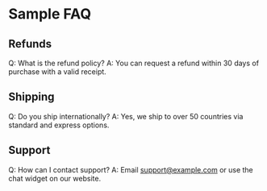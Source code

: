 # Sample FAQ

## Refunds
Q: What is the refund policy?
A: You can request a refund within 30 days of purchase with a valid receipt.

## Shipping
Q: Do you ship internationally?
A: Yes, we ship to over 50 countries via standard and express options.

## Support
Q: How can I contact support?
A: Email support@example.com or use the chat widget on our website.

